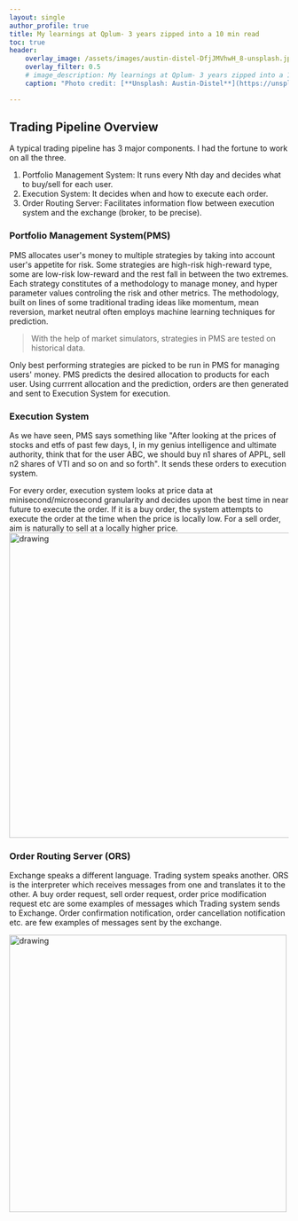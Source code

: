 ```yaml
---
layout: single
author_profile: true
title: My learnings at Qplum- 3 years zipped into a 10 min read
toc: true
header:
    overlay_image: /assets/images/austin-distel-DfjJMVhwH_8-unsplash.jpg
    overlay_filter: 0.5
    # image_description: My learnings at Qplum- 3 years zipped into a 10 min read
    caption: "Photo credit: [**Unsplash: Austin-Distel**](https://unsplash.com/@austindistel)"

---
```


## Trading Pipeline Overview
A typical trading pipeline has 3 major components. I had the fortune to work on all the three.
1. Portfolio Management System: It runs every Nth day and decides what to buy/sell for each user.
2. Execution System: It decides when and how to execute each order.
3. Order Routing Server: Facilitates information flow between execution system and the exchange (broker, to be precise).

### Portfolio Management System(PMS)
PMS allocates user's money to multiple strategies by taking into account user's appetite for risk. Some
strategies are high-risk high-reward type, some are low-risk low-reward and the rest fall in between the two
extremes. Each strategy constitutes of a methodology to manage money, and hyper parameter values controling the risk and other metrics. The methodology, built on lines of some traditional trading ideas like momentum, mean reversion,
market neutral often employs machine learning techniques for prediction.
> With the help of market simulators, strategies in PMS are tested on historical data.

Only best performing strategies are picked to be run in PMS for managing users' money.
PMS predicts the desired allocation to products for each user. Using currrent allocation and the prediction, orders are then generated and sent to Execution System for execution.

### Execution System
As we have seen, PMS says something like "After looking at the prices of stocks and etfs of past few days, I, in my
genius intelligence and ultimate authority, think that for the user ABC, we should buy n1 shares of APPL, sell n2 shares of VTI and so on and so forth". It sends these orders to execution system.

For every order, execution system looks at price data at minisecond/microsecond granularity and decides upon the best
time in near future to execute the order. If it is a buy order, the system attempts to execute the order at the time
when the price is locally low. For a sell order, aim is naturally to sell at a locally higher price.
<img src="../assets/images/price_minima_maxima.jpg" alt="drawing" width="550"
title="At Maxima(Minima) aim is to Sell(Buy)"/>

### Order Routing Server (ORS)
Exchange speaks a different language. Trading system speaks another. ORS is the interpreter which receives messages from
one and translates it to the other. A buy order request, sell order request, order price modification request etc are
some examples of messages which Trading system sends to Exchange. Order confirmation notification, order cancellation
notification etc. are few examples of messages sent by the exchange.

<img src="../assets/images/ORS.jpg" alt="drawing" width="500"
title="ORS acts as an interpreter between Execution system and Exchange"/>
